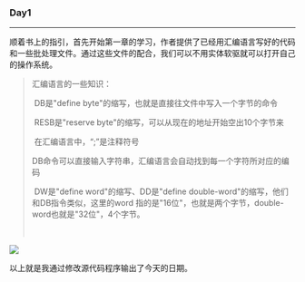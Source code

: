 ### Day1

---

顺着书上的指引，首先开始第一章的学习，作者提供了已经用汇编语言写好的代码和一些批处理文件。通过这些文件的配合，我们可以不用实体软驱就可以打开自己的操作系统。

> 汇编语言的一些知识：
>
> ​	DB是"define byte"的缩写，也就是直接往文件中写入一个字节的命令
>
> ​	RESB是"reserve byte"的缩写，可以从现在的地址开始空出10个字节来
>
> ​	在汇编语言中，“;”是注释符号
>
> ​	DB命令可以直接输入字符串，汇编语言会自动找到每一个字符所对应的编码
>
> ​	DW是"define word"的缩写、DD是"define double-word"的缩写，他们和DB指令类似，这里的word 指的是"16位"，也就是两个字节，double-word也就是"32位"，4个字节。
>
> ​	

![](https://pic.imgdb.cn/item/624532be27f86abb2ad9381a.jpg)

以上就是我通过修改源代码程序输出了今天的日期。